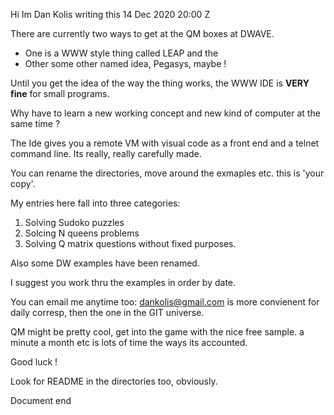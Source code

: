 Hi Im Dan Kolis writing this 14 Dec 2020 20:00 Z

There are currently two ways to get at the QM boxes at DWAVE.

* One is a WWW style thing called LEAP and the 
* Other some other named idea, Pegasys, maybe !

Until you get the idea of the way the thing works, the WWW IDE is **VERY fine** for small programs. 

Why have to learn a new working concept and new kind of computer at the same time ?

The Ide gives you a remote VM with visual code as a front end and a telnet command line. Its really,
really carefully made.

You can rename the directories, move around the exmaples etc. this is 'your copy'.

My entries here fall into three categories:

1) Solving Sudoko puzzles
2) Solcing N queens problems
3) Solving Q matrix questions without fixed purposes.

Also some DW examples have been renamed.

I suggest you work thru the examples in order by date.

You can email me anytime too: dankolis@gmail.com is more convienent for daily corresp, then the one in the GIT universe.

QM might be pretty cool, get into the game with the nice free sample. a minute a month etc is lots of time the ways its accounted.

Good luck !

Look for README in the directories too, obviously.

Document end


